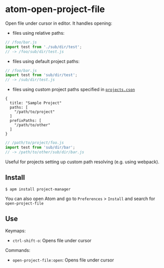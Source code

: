 # atom-open-project-file

Open file under cursor in editor. It handles opening:

- files using relative paths:

```js
// /foo/bar.js
import test from './sub/dir/test';
// -> /foo/sub/dir/test.js
```

- files using default project paths:

```js
// /foo/bar.js
import test from 'sub/dir/test';
// -> /sub/dir/test.js
```

- files using custom project paths specified in [`projects.cson`](https://github.com/danielbrodin/atom-project-manager#local-settings-file)

```
{
  title: "Sample Project"
  paths: [
    "/path/to/project"
  ]
  prefixPaths: [
    "/path/to/other"
  ]
}
```

```js
// /path/to/project/foo.js
import test from 'sub/dir/bar';
// -> /path/to/other/sub/dir/bar.js
```

Useful for projects setting up custom path resolving (e.g. using webpack).

## Install

```
$ apm install project-manager
```

You can also open Atom and go to `Preferences` > `Install` and search for `open-project-file`

## Use

Keymaps:

- `ctrl-shift-o`: Opens file under cursor

Commands:

- `open-project-file:open`: Opens file under cursor
